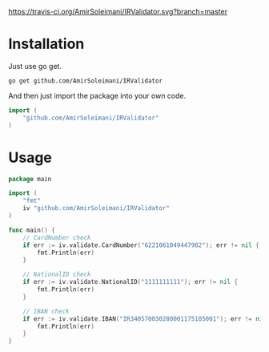 https://travis-ci.org/AmirSoleimani/IRValidator.svg?branch=master

# Installation

Just use go get.

    go get github.com/AmirSoleimani/IRValidator

And then just import the package into your own code.

```go
import (
	"github.com/AmirSoleimani/IRValidator"
)
```

# Usage


```go
package main

import (
	"fmt"
	iv "github.com/AmirSoleimani/IRValidator"
)

func main() {
	// CardNumber check
	if err := iv.validate.CardNumber("6221061049447982"); err != nil {
		fmt.Println(err)
	}

	// NationalID check
	if err := iv.validate.NationalID("1111111111"); err != nil {
		fmt.Println(err)
	}

	// IBAN check
	if err := iv.validate.IBAN("IR340570030280001175105001"); err != nil {
		fmt.Println(err)
	}
}

```